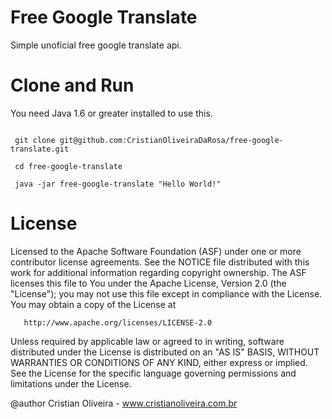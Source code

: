 Free Google Translate
=====================

Simple unoficial free google translate api.

Clone and Run
====

You need Java 1.6 or greater installed to use this.

```
 
 git clone git@github.com:CristianOliveiraDaRosa/free-google-translate.git

 cd free-google-translate

 java -jar free-google-translate "Hello World!"

```

License
====
  Licensed to the Apache Software Foundation (ASF) under one or more
  contributor license agreements.  See the NOTICE file distributed with
  this work for additional information regarding copyright ownership.
  The ASF licenses this file to You under the Apache License, Version 2.0
  (the "License"); you may not use this file except in compliance with
  the License.  You may obtain a copy of the License at
 
       http://www.apache.org/licenses/LICENSE-2.0
 
  Unless required by applicable law or agreed to in writing, software
  distributed under the License is distributed on an "AS IS" BASIS,
  WITHOUT WARRANTIES OR CONDITIONS OF ANY KIND, either express or implied.
  See the License for the specific language governing permissions and
  limitations under the License.
 
  @author Cristian Oliveira - www.cristianoliveira.com.br

